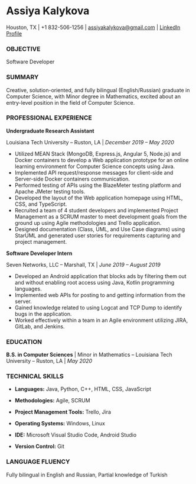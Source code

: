# Assiya Kalykova

Houston, TX | +1 832-506-1256 | [assiyakalykova@gmail.com](mailto:assiyakalykova@gmail.com) | [LinkedIn Profile](https://www.linkedin.com/in/assiya-kalykova/)

### OBJECTIVE
Software Developer 

### SUMMARY
Creative, solution-oriented, and fully bilingual (English/Russian) graduate in Computer Science, with Minor degree in Mathematics, excited about an entry-level position in the field of Computer Science.

### PROFESSIONAL EXPERIENCE

**Undergraduate Research Assistant**

Louisiana Tech University – Ruston, LA | *December 2019 – May 2020*

* Utilized MEAN Stack (MongoDB, Express.js, Angular 5, Node.js) and Docker containers to develop a Web application prototype for an online learning environment for Computer Science concepts using Java.
* Implemented API request/response messages for client-side and Server-side Docker containers communication.
* Performed testing of APIs using the BlazeMeter testing platform and Apache JMeter testing tools.
* Developed the layout of the Web application homepage using HTML, CSS, and TypeScript.
* Recruited a team of 4 student developers and implemented Project Management as a SCRUM master to meet development goals from the ground up using Agile methodologies and Trello application.
* Designed documentation (Class, UML, and Use Case diagrams) using StarUML and generated user stories for requirements capturing and project management.

**Software Developer Intern**

Seven Networks, LLC – Marshall, TX | *June 2019 – August 2019*

* Developed an Android application that blocks ads by filtering them out and without enabling root access using Java, Kotlin programming languages.
* Implemented web APIs for posting to and getting information from the server.
* Gained knowledge related to using Logcat and TCP Dump to identify bugs in the application.
* Worked effectively within a team in an Agile environment utilizing JIRA, GitLab, and Jenkins.

### EDUCATION

**B.S. in Computer Sciences** | Minor in Mathematics – Louisiana Tech University – Ruston, LA | *May 2020*

### TECHNICAL SKILLS

* **Languages:** Java, Python, C++, HTML, CSS, JavaScript

* **Methodologies:** Agile, SCRUM

* **Project Management Tools:** Trello, Jira

* **Operating Systems:** Windows, Linux 

* **IDE:** Microsoft Visual Studio Code, Android Studio
 
* **Version Control:** Git

### LANGUAGE FLUENCY

Fully bilingual in English and Russian, Partial knowledge of Turkish 